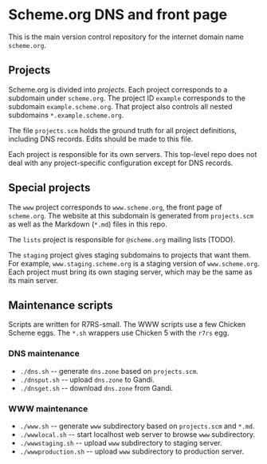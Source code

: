 # Scheme.org DNS and front page

This is the main version control repository for the internet domain
name `scheme.org`.

## Projects

Scheme.org is divided into _projects_. Each project corresponds to a
subdomain under `scheme.org`. The project ID `example` corresponds to
the subdomain `example.scheme.org`. That project also controls all
nested subdomains `*.example.scheme.org`.

The file `projects.scm` holds the ground truth for all project
definitions, including DNS records. Edits should be made to this file.

Each project is responsible for its own servers. This top-level repo
does not deal with any project-specific configuration except for DNS
records.

## Special projects

The `www` project corresponds to `www.scheme.org`, the front page of
`scheme.org`. The website at this subdomain is generated from
`projects.scm` as well as the Markdown (`*.md`) files in this repo.

The `lists` project is responsible for `@scheme.org` mailing lists
(TODO).

The `staging` project gives staging subdomains to projects that want
them. For example, `www.staging.scheme.org` is a staging version of
`www.scheme.org`. Each project must bring its own staging server,
which may be the same as its main server.

## Maintenance scripts

Scripts are written for R7RS-small. The WWW scripts use a few Chicken
Scheme eggs. The `*.sh` wrappers use Chicken 5 with the `r7rs` egg.

### DNS maintenance

- `./dns.sh` -- generate `dns.zone` based on `projects.scm`.
- `./dnsput.sh` -- upload `dns.zone` to Gandi.
- `./dnsget.sh` -- download `dns.zone` from Gandi.

### WWW maintenance

- `./www.sh` -- generate `www` subdirectory based on `projects.scm`
  and `*.md`.
- `./wwwlocal.sh` -- start localhost web server to browse `www`
  subdirectory.
- `./wwwstaging.sh` -- upload `www` subdirectory to staging server.
- `./wwwproduction.sh` -- upload `www` subdirectory to production server.
